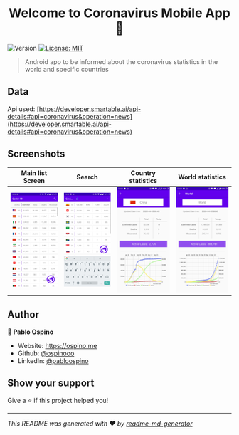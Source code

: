 <h1 align="center">Welcome to Coronavirus Mobile App 👋</h1>
<p>
  <img alt="Version" src="https://img.shields.io/badge/version-1.0.0-blue.svg?cacheSeconds=2592000" />
  <a href="#" target="_blank">
    <img alt="License: MIT" src="https://img.shields.io/badge/License-MIT-yellow.svg" />
  </a>
</p>

> Android app to be informed about the coronavirus statistics in the world and specific countries

## Data

Api used: [https://developer.smartable.ai/api-details#api=coronavirus&operation=news](https://developer.smartable.ai/api-details#api=coronavirus&operation=news)

## Screenshots

|              Main list Screen              |                   Search                   |             Country statistics             |              World statistics              |
| :----------------------------------------: | :----------------------------------------: | :----------------------------------------: | :----------------------------------------: |
| ![](images/Screenshot_20200405-120851.jpg) | ![](images/Screenshot_20200405-120902.jpg) | ![](images/Screenshot_20200405-120920.jpg) | ![](images/Screenshot_20200405-120930.jpg) |

## Author

👤 **Pablo Ospino**

* Website: https://ospino.me
* Github: [@ospinooo](https://github.com/ospinooo)
* LinkedIn: [@pabloospino](https://linkedin.com/in/pabloospino)

## Show your support

Give a ⭐️ if this project helped you!

***
_This README was generated with ❤️ by [readme-md-generator](https://github.com/kefranabg/readme-md-generator)_
